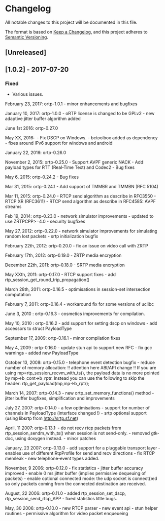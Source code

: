 # Changelog
All notable changes to this project will be documented in this file.

The format is based on [Keep a Changelog](https://keepachangelog.com/en/1.0.0/),
and this project adheres to [Semantic Versioning](https://semver.org/spec/v2.0.0.html).

## [Unreleased]


## [1.0.2] - 2017-07-20

### Fixed
- Various issues.




February 23, 2017: ortp-1.0.1
	- minor enhancements and bugfixes

January 10, 2017: ortp-1.0.0
	- oRTP license is changed to be GPLv2
	- new adaptive jitter buffer algorithm added

June 1st 2016: ortp-0.27.0

May XX, 2016: 
	- Fix DSCP on Windows.
	- bctoolbox added as dependency
	- fixes around IPv6 support for windows and android

January 22, 2016: ortp-0.26.0

November 2, 2015: ortp-0.25.0
	- Support AVPF generic NACK
	- Add payload types for RTT (Real-Time Text) and Codec2
	- Bug fixes

May 6, 2015: ortp-0.24.2
	- Bug fixes

Mar 31, 2015: ortp-0.24.1
	- Add support of TMMBR and TMMBN (RFC 5104)

Mar 11, 2015: ortp-0.24.0
	- RTCP send algorithm as describe in RFC3550
	- RTCP XR (RFC3611)
	- RTCP send algorithm as describe in RFC4585: AVPF streams

Feb 19, 2014: ortp-0.23.0
	- network simulator improvements
	- updated to use ZRTPCPP>=4.0 
	- security bugfixes

May 27, 2012: ortp-0.22.0
	- network simulator improvements for simulating random lost packets
	- srtp initialization bugfix

February 22th, 2012: ortp-0.20.0
	- fix an issue on video call with ZRTP

February 17th, 2012: ortp-0.19.0
	- ZRTP media encryption

December 22th, 2011: ortp-0.18.0
	- SRTP media encryption

May XXth, 2011: ortp-0.17.0
	- RTCP support fixes
	- add rtp_session_get_round_trip_propagation()

March 28th, 2011: ortp-0.16.5
	- optimisations in session-set intersection computation

February 7, 2011: ortp-0.16.4
	- workaround fix for some versions of uclibc

June 3, 2010 : ortp-0.16.3
	- cosmetics improvements for compilation.

May 10, 2010 : ortp-0.16.2
	- add support for setting dscp on windows
	- add accessors to struct PayloadType

September 17, 2009: ortp-0.16.1
	- minor compilation fixes

May 4, 2009 : ortp-0.16.0
	- update stun api to support new RFC
	- fix gcc warnings
	- added new PayloadType

October 13, 2008:	ortp-0.15.0
	- telephone event detection bugfix
	- reduce number of memory allocation: !! attention here ABI/API change !!
		If you are using mp=rtp_session_recvm_with_ts(), the payload data is no more pointed by mp->b_cont->b_rptr.
		Instead you can use the following to skip the header:
			rtp_get_payload(mp,mp->b_rptr);

March 14, 2007: ortp-0.14.3
	- new ortp_set_memory_functions() method
	- jitter buffer bugfixes, simplification and improvements

July 27, 2007: ortp-0.14.0
	- a few optimisations
	- support for number of channels in PayloadType (interface changed !)
	- srtp optional support (using libsrtp from http://srtp.sf.net)

April, 11 2007: ortp-0.13.1:
	- do not recv rtcp packets from rtp_session_sendm_with_ts() when session is not send-only.
	- removed gtk-doc, using doxygen instead.
	- minor patches

January, 23 2007: ortp-0.13.0
	- add support for a pluggable transport layer
	- enables use of different RtpProfile for send and recv directions
	- fix RTCP memleak
	- new telephone-event types added.

November, 9 2006: ortp-0.12.0
	- fix statistics
	- jitter buffer accuracy improved
	- enable 0 ms jitter buffer (implies permissive dequeuing of packets)
	- enable optional connected mode: the udp socket is connect()ed so only 
	  packets coming from the connected destination are received.

August, 22 2006: ortp-0.11.0
	- added rtp_session_set_dscp, rtp_session_send_rtcp_APP
	- fixed statistics little bugs.

May, 30 2006:	ortp-0.10.0
	- new RTCP parser
	- new event api
	- stun helper routines
	- permissive algorithm for video packet enqueueing
